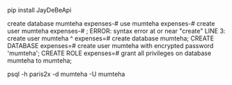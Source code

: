 

pip install JayDeBeApi

 create database mumteha
expenses-# use mumteha
expenses-# create user mumteha
expenses-# ;
ERROR:  syntax error at or near "create"
LINE 3: create user mumteha
        ^
expenses=# create database mumteha;
CREATE DATABASE
expenses=# create user mumteha with encrypted password 'mumteha';
CREATE ROLE
expenses=# grant all privileges on database mumteha to mumteha;

psql -h paris2x -d mumteha -U mumteha
